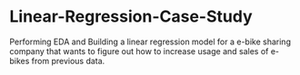# Linear-Regression-Case-Study
Performing EDA and Building a linear regression model for a e-bike sharing company that wants to figure out how to increase usage and sales of e-bikes from previous data.
